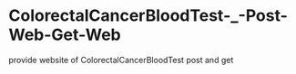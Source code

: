 # ColorectalCancerBloodTest-_-Post-Web-Get-Web

provide website of ColorectalCancerBloodTest post and get

